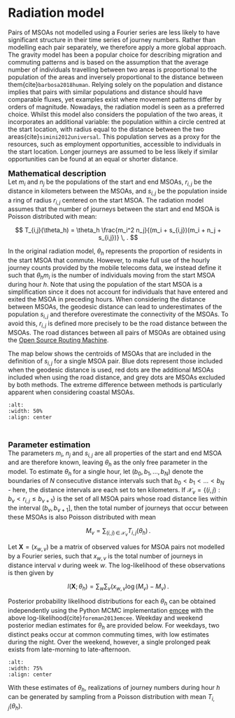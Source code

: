 # Radiation model

Pairs of MSOAs not modelled using a Fourier series are less likely to have significant structure in their time series of journey numbers. Rather than modelling each pair separately, we therefore apply a more global approach. The gravity model has been a popular choice for describing migration and commuting patterns and is based on the assumption that the average number of individuals travelling between two areas is proportional to the population of the areas and inversely proportional to the distance between them{cite}`barbosa2018human`. Relying solely on the population and distance implies that pairs with similar populations and distance should have comparable fluxes, yet examples exist where movement patterns differ by orders of magnitude. Nowadays, the radiation model is seen as a preferred choice. Whilst this model also considers the population of the two areas, it incorporates an additional variable: the population within a circle centred at the start location, with radius equal to the distance between the two areas{cite}`simini2012universal`. This population serves as a proxy for the resources, such as employment opportunities, accessible to individuals in the start location. Longer journeys are assumed to be less likely if similar opportunities can be found at an equal or shorter distance. 

<font size='4'> **Mathematical description** </font> <br>
Let $m_i$ and $n_j$ be the populations of the start and end MSOAs, $r_{i,j}$ be the distance in kilometers between the MSOAs, and $s_{i,j}$ be the population inside a ring of radius $r_{i,j}$ centered on the start MSOA. The radiation model assumes that the number of journeys between the start and end MSOA is Poisson distributed with mean:

$$
T_{i,j}(\theta_h) = \theta_h \frac{m_i^2 n_j}{(m_i + s_{i,j})(m_i + n_j + s_{i,j})} \, .
$$

In the original radiation model, $\theta_h$ represents the proportion of residents in the start MSOA that commute. However, to make full use of the hourly journey counts provided by the mobile telecoms data, we instead define it such that $\theta_h m_i$ is the number of individuals moving from the start MSOA during hour $h$. Note that using the population of the start MSOA is a simplification since it does not account for individuals that have entered and exited the MSOA in preceding hours. When considering the distance between MSOAs, the geodesic distance can lead to underestimates of the population $s_{i,j}$ and therefore overestimate the connectivity of the MSOAs. To avoid this, $r_{i,j}$ is defined more precisely to be the road distance between the MSOAs. The road distances between all pairs of MSOAs are obtained using the [Open Source Routing Machine](https://project-osrm.org/).

The map below shows the centroids of MSOAs that are included in the definition of $s_{i,j}$ for a single MSOA pair. Blue dots represent those included when the geodesic distance is used, red dots are the additional MSOAs included when using the road distance, and grey dots are MSOAs excluded by both methods. The extreme difference between methods is particularly apparent when considering coastal MSOAs.

```{image} ../images/radiation_distance_lower.png
:alt: 
:width: 50%
:align: center
```

<br>

<font size='4'> **Parameter estimation** </font> <br>
The parameters $m_i$, $n_j$ and $s_{i,j}$ are all properties of the start and end MSOA and are therefore known, leaving $\theta_h$ as the only free parameter in the model. To estimate $\theta_h$ for a single hour, let $(b_0, b_1,...,b_N)$ denote the boundaries of $N$ consecutive distance intervals such that $b_0 < b_1 < ... < b_N$ - here, the distance intervals are each set to ten kilometers. If $\mathcal{X}_v = \{(i,j): b_v < r_{i,j} \leq b_{v+1}\}$ is the set of all MSOA pairs whose road distance lies within the interval $(b_v, b_{v+1}]$, then the total number of journeys that occur between these MSOAs is also Poisson distributed with mean

$$
M_v = \sum_{(i,j) \, \in \, \mathcal{X}_v} T_{i,j}(\theta_h) \, .
$$

Let $\mathbf{X}=(x_{w,v})$ be a matrix of observed values for MSOA pairs not modelled by a Fourier series, such that $x_{w,v}$ is the total number of journeys in distance interval $v$ during week $w$. The log-likelihood of these observations is then given by

$$
    l(\mathbf{X};\theta_h) = \sum_{w}\sum_{v} \left(x_{w,v} \log(M_v) - M_v\right) \, .
$$

Posterior probability likelihood distributions for each $\theta_h$ can be obtained independently using the Python MCMC implementation [emcee](https://emcee.readthedocs.io/en/stable/) with the above log-likelihood{cite}`foreman2013emcee`. Weekday and weekend posterior median estimates for $\theta_h$ are provided below. For weekdays, two distinct peaks occur at common commuting times, with low estimates during the night. Over the weekend, however, a single prolonged peak exists from late-morning to late-afternoon.

```{image} ../images/radiation_theta.png
:alt: 
:width: 75%
:align: center
```

With these estimates of $\theta_h$, realizations of journey numbers during hour $h$ can be generated by sampling from a Poisson distribution with mean $T_{i,j}(\theta_h)$.
